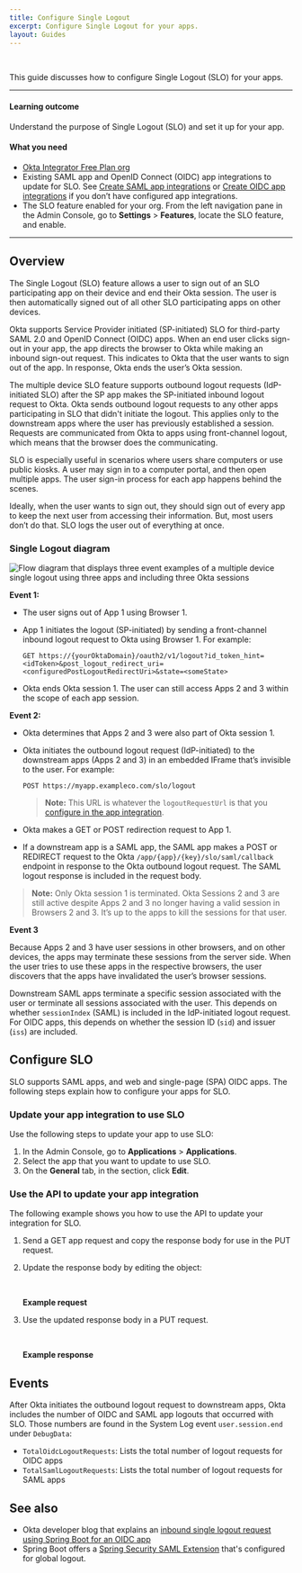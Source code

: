 ```yaml
---
title: Configure Single Logout
excerpt: Configure Single Logout for your apps.
layout: Guides
---
```


<ApiLifecycle access="ie" /><br>
<ApiLifecycle access="ea" />

This guide discusses how to configure Single Logout (SLO) for your apps.

---

#### Learning outcome

Understand the purpose of Single Logout (SLO) and set it up for your app.

#### What you need

* [Okta Integrator Free Plan org](https://developer.okta.com/signup)
* Existing SAML app and OpenID Connect (OIDC) app integrations to update for SLO. See [Create SAML app integrations](https://help.okta.com/okta_help.htm?id=ext_Apps_App_Integration_Wizard-saml) or [Create OIDC app integrations](https://help.okta.com/okta_help.htm?id=ext_Apps_App_Integration_Wizard-oidc) if you don’t have configured app integrations.
* The SLO feature enabled for your org. From the left navigation pane in the Admin Console, go to **Settings** > **Features**, locate the SLO feature, and enable.

---

## Overview

The Single Logout (SLO) feature allows a user to sign out of an SLO participating app on their device and end their Okta session. The user is then automatically signed out of all other SLO participating apps on other devices.

Okta supports Service Provider initiated (SP-initiated) SLO for third-party SAML 2.0 and OpenID Connect (OIDC) apps. When an end user clicks sign-out in your app, the app directs the browser to Okta while making an inbound sign-out request. This indicates to Okta that the user wants to sign out of the app. In response, Okta ends the user’s Okta session.

The multiple device SLO feature supports outbound logout requests (IdP-initiated SLO) after the SP app makes the SP-initiated inbound logout request to Okta. Okta sends outbound logout requests to any other apps participating in SLO that didn't initiate the logout. This applies only to the downstream apps where the user has previously established a session. Requests are communicated from Okta to apps using front-channel logout, which means that the browser does the communicating.

SLO is especially useful in scenarios where users share computers or use public kiosks. A user may sign in to a computer portal, and then open multiple apps. The user sign-in process for each app happens behind the scenes.

Ideally, when the user wants to sign out, they should sign out of every app to keep the next user from accessing their information. But, most users don’t do that. SLO logs the user out of everything at once.

### Single Logout diagram

<div class="three-quarter">

![Flow diagram that displays three event examples of a multiple device single logout using three apps and including three Okta sessions](/img/slo-multiple-device.png)

</div>

**Event 1:**

* The user signs out of App 1 using Browser 1.
* App 1 initiates the logout (SP-initiated) by sending a front-channel inbound logout request to Okta using Browser 1. For example:

    `GET https://{yourOktaDomain}/oauth2/v1/logout?id_token_hint=<idToken>&post_logout_redirect_uri=<configuredPostLogoutRedirectUri>&state=<someState>`

* Okta ends Okta session 1. The user can still access Apps 2 and 3 within the scope of each app session.

**Event 2:**

* Okta determines that Apps 2 and 3 were also part of Okta session 1.
* Okta initiates the outbound logout request (IdP-initiated) to the downstream apps (Apps 2 and 3) in an embedded IFrame that’s invisible to the user. For example:

    `POST https://myapp.exampleco.com/slo/logout`

    > **Note:** This URL is whatever the `logoutRequestUrl` is that you [configure in the app integration](#configure-slo).

* Okta makes a GET or POST redirection request to App 1.
* If a downstream app is a SAML app, the SAML app makes a POST or REDIRECT request to the Okta `/app/{app}/{key}/slo/saml/callback` endpoint in response to the Okta outbound logout request. The SAML logout response is included in the request body.

> **Note:** Only Okta session 1 is terminated. Okta Sessions 2 and 3 are still active despite Apps 2 and 3 no longer having a valid session in Browsers 2 and 3. It’s up to the apps to kill the sessions for that user.

**Event 3**

Because Apps 2 and 3 have user sessions in other browsers, and on other devices, the apps may terminate these sessions from the server side. When the user tries to use these apps in the respective browsers, the user discovers that the apps have invalidated the user’s browser sessions.

Downstream SAML apps terminate a specific session associated with the user or terminate all sessions associated with the user. This depends on whether `sessionIndex` (SAML) is included in the IdP-initiated logout request. For OIDC apps, this depends on whether the session ID (`sid`) and issuer (`iss`) are included.

## Configure SLO

SLO supports SAML apps, and web and single-page (SPA) OIDC apps. The following steps explain how to configure your apps for SLO.

### Update your <StackSnippet snippet="apptype" inline /> app integration to use SLO

Use the following steps to update your <StackSnippet snippet="apptype" inline /> app to use SLO:

1. In the Admin Console, go to **Applications** > **Applications**.
2. Select the <StackSnippet snippet="apptype" inline /> app that you want to update to use SLO.
3. On the **General** tab, in the <StackSnippet snippet="sectionname" inline /> section, click **Edit**.

<StackSnippet snippet="configureslo" />

### Use the API to update your <StackSnippet snippet="apptype" inline /> app integration

The following example shows you how to use the API to update your <StackSnippet snippet="apptypeapi" inline /> integration for SLO. <StackSnippet snippet="apispecific" inline />

<StackSnippet snippet="participateslonote" />

1. Send a GET app request and copy the response body for use in the PUT request.

    <StackSnippet snippet="getrequest" />

2. Update the response body by editing the <StackSnippet snippet="object" inline /> object:

    <StackSnippet snippet="properties" />
    <br>

    **Example request**

    <StackSnippet snippet="body" />

3. Use the updated response body in a PUT request.

    <StackSnippet snippet="putrequest" />
    <br>

    **Example response**

    <StackSnippet snippet="response" />

## Events

After Okta initiates the outbound logout request to downstream apps, Okta includes the number of OIDC and SAML app logouts that occurred with SLO. Those numbers are found in the System Log event `user.session.end` under `DebugData`:

* `TotalOidcLogoutRequests`: Lists the total number of logout requests for OIDC apps
* `TotalSamlLogoutRequests`: Lists the total number of logout requests for SAML apps

## See also

* Okta developer blog that explains an [inbound single logout request using Spring Boot for an OIDC app](https://developer.okta.com/blog/2020/03/27/spring-oidc-logout-options)
* Spring Boot offers a [Spring Security SAML Extension](https://docs.spring.io/spring-security-saml/docs/current/reference/htmlsingle/#configuration-logout-global) that's configured for global logout.
